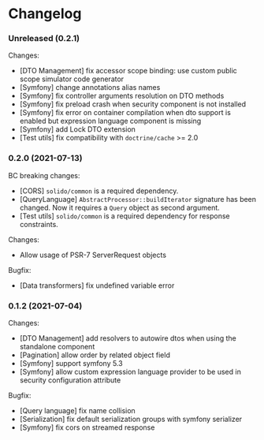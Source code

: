 # Changelog

### Unreleased (0.2.1)

Changes:

- [DTO Management] fix accessor scope binding: use custom public scope simulator code generator
- [Symfony] change annotations alias names
- [Symfony] fix controller arguments resolution on DTO methods
- [Symfony] fix preload crash when security component is not installed
- [Symfony] fix error on container compilation when dto support is enabled but expression language component is missing
- [Symfony] add Lock DTO extension
- [Test utils] fix compatibility with `doctrine/cache` >= 2.0

### 0.2.0 (2021-07-13)

BC breaking changes:

- [CORS] `solido/common` is a required dependency.
- [QueryLanguage] `AbstractProcessor::buildIterator` signature has been changed.
  Now it requires a `Query` object as second argument.
- [Test utils] `solido/common` is a required dependency for response constraints.

Changes:

- Allow usage of PSR-7 ServerRequest objects

Bugfix:

- [Data transformers] fix undefined variable error

### 0.1.2 (2021-07-04)

Changes:

- [DTO Management] add resolvers to autowire dtos when using the standalone component
- [Pagination] allow order by related object field
- [Symfony] support symfony 5.3
- [Symfony] allow custom expression language provider to be used in security configuration attribute

Bugfix:

- [Query language] fix name collision
- [Serialization] fix default serialization groups with symfony serializer
- [Symfony] fix cors on streamed response
